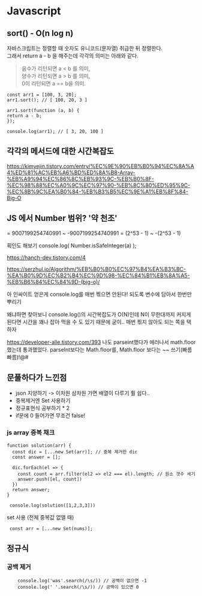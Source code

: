 # Javascript

## sort() - O(n log n)

자바스크립트는 정렬할 때 숫자도 유니코드(문자열) 취급한 뒤 정렬한다.<br>
그래서 return a - b 을 해주는데 각각의 의미는 아래와 같다. <br/>

> 음수가 리턴되면 a < b 를 의미, <br/>
> 양수가 리턴되면 a > b 를 의미, <br/>
> 0이 리턴되면 a == b을 의미. <br/>

```
const arr1 = [100, 3, 20];
arr1.sort(); // [ 100, 20, 3 ]

arr1.sort(function (a, b) {
return a - b;
});

console.log(arr1); // [ 3, 20, 100 ]
```

## 각각의 메서드에 대한 시간복잡도<br>

https://kimyejin.tistory.com/entry/%EC%9E%90%EB%B0%94%EC%8A%A4%ED%81%AC%EB%A6%BD%ED%8A%B8-Array-%EB%A9%94%EC%86%8C%EB%93%9C-%EB%B0%8F-%EC%98%88%EC%A0%9C%EC%97%90-%EB%8C%80%ED%95%9C-%EC%8B%9C%EA%B0%84-%EB%B3%B5%EC%9E%A1%EB%8F%84-Big-O
<br>

## JS 에서 Number 범위? '약 천조'

= 9007199254740991 ~ -9007199254740991
= (2^53 - 1) ~ -(2^53 - 1)

획인도 해보기
console.log( Number.isSafeInteger(a) );

https://hanch-dev.tistory.com/4

https://serzhul.io/Algorithm/%EB%B0%B0%EC%97%B4%EA%B3%BC-%EA%B0%9D%EC%B2%B4%EC%9D%98-%EC%84%B1%EB%8A%A5-%EB%B6%84%EC%84%9D-(big-o)/

아 인싸이트 얻은게 console.log를 매번 찎으면 안된다!
되도록 변수에 담아서 한번만 뿌리기

왜냐하면 찾아보니 console.log()의 시간복잡도가 O(N)인데 N이 무한대까지 커지게 된다면 시간을 꽤나 잡아 먹을 수 도 있기 때문에 굳이.. 매번 찎지 않아도 되는 쪽을 택하자

https://developer-alle.tistory.com/393
나도 parseint했다가 에러나서 math.floor 했는데 통과했었다.
parseInt보다는 Math.floor를,
Math.floor 보다는 ~~ 쓰기(빠름빠름)!@#

## 문풀하다가 느낀점

- json 지양하기 -> 이차원 삼차원 가면 배열이 다루기 훨 쉽다..
- 중복제거엔 Set 사용하기
- 정규표현식 공부하기 \* 2
- if문에 0 들어가면 무조건 false!

### js array 중복 채크

```
function solution(arr) {
  const dic = [...new Set(arr)]; // 중복 제거한 dic
  const answer = [];

  dic.forEach(el => {
    const count = arr.filter(el2 => el2 === el).length; // 원소 갯수 세기
    answer.push([el, count])
  })
  return answer;
}

 console.log(solution([1,2,3,3]))

```

set 사용 (전체 중복값 없앨 때)

```
 const arr = [...new Set(nums)];
```

## 정규식

### 공백 제거

```
    console.log('was'.search(/\s/)) // 공백이 없으면 -1
    console.log(' '.search(/\s/)) // 공백이 있으면 0

```
